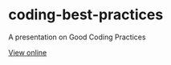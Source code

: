 # coding-best-practices
A presentation on Good Coding Practices 

[View online](https://gitpitch.com/guumaster/coding-best-practices/master)
